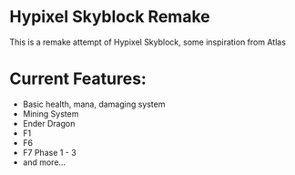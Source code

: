# Hypixel Skyblock Remake
This is a remake attempt of Hypixel Skyblock, some inspiration from Atlas <br>
# Current Features:
- Basic health, mana, damaging system
- Mining System
- Ender Dragon
- F1 
- F6
- F7 Phase 1 - 3
- and more...
